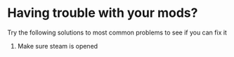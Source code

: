 # Having trouble with your mods?
Try the following solutions to most common problems to see if you can fix it

1. Make sure steam is opened

